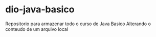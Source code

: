 # dio-java-basico
Repositorio para armazenar todo o curso de Java Basico
Alterando o conteudo de um arquivo local